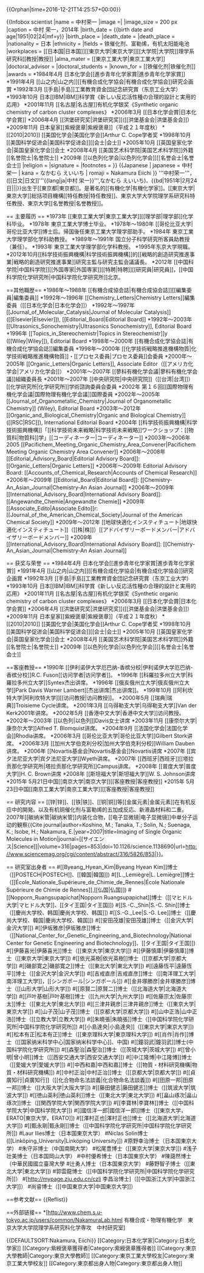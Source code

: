 {{Orphan|time=2016-12-21T14:25:57+00:00}}

{{Infobox scientist
|name              = 中村荣一
|image             =|
|image_size       = 200 px
|caption           = 中村 荣一，2014年
|birth_date        = {{birth date and age|1951|02|24|mf=y}}
|birth_place       = 
|death_date        = 
|death_place       = 
|nationality       = 日本
|ethnicity         = 
|fields            = 铁催化剂、富勒烯，有机太阳能电池
|workplaces        = [[日本国|日本国]][[東京大学|東京大学]][[大学院|大学院]]理学系研究科[[教授|教授]]
|alma_mater        = [[東京工業大学|東京工業大学]]
|doctoral_advisor  = 
|doctoral_students = 
|known_for         = [[铁催化剂|铁催化剂]]
|awards            = *1984年4月	日本化学会[[進歩青年化学家賞|進歩青年化学家賞]]
*1991年4月	[[山之内|山之内]][[有機合成化学協会|有機合成化学協会]]研究企画賞
*1992年3月	[[手島|手島]]工業教育資金団記念研究賞（东京工业大学）
*1993年10月	日本[[IBM|IBM]]科学賞《新しい反応活性種の合理的設計と実用的応用》
*2001年11月	[[名古屋|名古屋]]有机化学银奖《Synthetic organic chemistry of carbon cluster complexes》
*2006年3月	[[日本化学会賞|日本化学会賞]]
*2006年4月	[[洪堡研究奖|洪堡研究奖]]([[洪堡基金会|洪堡基金会]]）
*2009年11月	日本皇家[[紫綬褒章|紫綬褒章]]（平成２１年度秋）
*[[2010|2010]] [[美国化学会|美国化学会]]Arthur C. Cope学者奖
*1998年10月 [[美国科学促进会|美国科学促进会]][[会士|会士]]
*2005年10月	[[英国皇家化学会|英国皇家化学会]]会士
*2008年4月 [[美国艺术科学院|美国艺术科学院]]外籍[[名誉院士|名誉院士]]
*2009年 [[以色列化学会|以色列化学会]][[名誉会士|名誉会士]]
|religion          =
|signature         =  <!--(filename only)-->
|footnotes         = 
}}
{{Japanese
| japanese = 中村 栄一
| kana = なかむら えいいち
| romaji = Nakamura  Eiichi
}}
'''中村荣一'''，([[日文|日文]]'''{{lang|ja|中村 栄一}}''',なかむら えいいち)、{{bd|1951年|2月24日|||}}出生于[[東京都|東京都]]。是著名的[[有機化学|有機化学家]]。[[東京大学|東京大学]]総括项目機構[[特任教授|特任教授]]、東京大学大学院理学系研究科特任教授、東京大学[[名誉教授|名誉教授]]。

== 主要履历 ==
*1973年 [[東京工業大学|東京工業大学]][[理学部|理学部]]化学科毕业。
*1978年 東京工業大学博士毕业。
*1978年〜1980年 [[哥伦比亚大学|哥伦比亚大学]]博士后。帰国後任東京工業大学理学部助手。
*1984年 東京工業大学理学部化学科助教授。
*1989年〜1991年 国立分子科学研究所客員助教授（兼任）。
*1993年 東京工業大学理学部化学科教授。
*1995年东京大学現職。
*2012年10月[[科学技術振興機構|科学技術振興機構]]的[[戦略的創造研究推進事業|戦略的創造研究推進事業]]研究主監与研究主監会議議長。
*2012年 [[中国科学院|中国科学院]][[外国専家|外国専家]][[特聘|特聘]][[研究員|研究員]]，[[中国科学院化学研究所|中国科学院化学研究所]]北京。

==其他職歴==
*1986年〜1988年	[[有機合成協会誌|有機合成協会誌]][[編集委員|編集委員]]
*1992年〜1996年 [[Chemistry_Letters|Chemistry Letters]]編集委員（[[日本化学会|日本化学会]]）
*1992年〜1997年 [[Journal_of_Molecular_Catalysis|Journal of Molecular Catalysis]] ([[Elsevier|Elsevier]]), [[Editorial_Board|Editorial Board]]
*1992年〜2003年 [[Ultrasonics_Sonochemistry|Ultrasonics Sonochemistry]], Editorial Board
*1996年 [[Topics_in_Stereochemistr|Topics in Stereochemistr]]y ([[Wiley|Wiley]]), Editorial Board
*1998年〜2000年	[[有機合成化学協会誌|有機合成化学協会誌]]編集委員
*1998年〜2000年	[[化学技術戦略推進機構物質|化学技術戦略推進機構物質]]・[[プロセス委員|プロセス委員]]会委員
*2000年〜2005年	[[Organic_Letters|Organic Letters]], Associate Editor（[[アメリカ化学会|アメリカ化学会]]）
*2001年〜2007年	[[蓼科有機化学会議|蓼科有機化学会議]]組織委員長
*2001年〜2007年 [[中央研究院|中央研究院]]（[[台湾|台湾]]）[[化学研究所|化学研究所]]学術諮詢委員会委員
*2002年 第１６回[[国際物理有機化学会議|国際物理有機化学会議]]国際委員
*2002年〜2005年[[Journal_of_Organometallic_Chemistry|Journal of Organometallic Chemistry]] (Wiley), Editorial Board
*2003年〜2012年	[[Organic_and_Biological_Chemistry|Organic and Biological Chemistry]] ([[RSC|RSC]]), International Editorial Board
*2004年 [[科学技術振興機構|科学技術振興機構]]「[[科学技術未来戦略|科学技術未来戦略]]ワークショップ：[[物質科|物質科]]学」[[コーディネーター|コーディネーター]]
*2003年〜2006年	2005 [[Pacifichem_Meeting_Organic_Chemistry_Area_Convener|Pacifichem Meeting Organic Chemistry Area Convener]]
*2006年〜2008年	[[Editorial_Advisory_Board|Editorial Advisory Board]]: [[Organic_Letters|Organic Letters]]
*2006年〜2009年	Editorial Advisory Board: [[Accounts_of_Chemical_Research|Accounts of Chemical Research]]
*2006年〜2009年	[[Editorial_Board|Editorial Board]]: [[Chemistry-An_Asian_Journal|Chemistry-An Asian Journal]]
*2006年〜2009年	[[International_Advisory_Board|International Advisory Board]]: [[Angewandte_Chemie|Angewandte Chemie]]
*2009年 [[Associate_Edito|Associate Edito]]r: [[Journal_of_the_American_Chemical_Society|Journal of the American Chemical Society]]
*2009年〜2012年	[[地球快適化インスティチュート|地球快適化インスティチュート]]（[[株|株]]）[[アドバイザリーボードメンバー|アドバイザリーボードメンバー]]
*2009年 [[International_Advisory_Board|International Advisory Board]]: [[Chemistry-An_Asian_Journal|Chemistry-An Asian Journal]]

== 获奖与荣誉 ==
*1984年4月	日本化学会[[進歩青年化学家賞|進歩青年化学家賞]]
*1991年4月	[[山之内|山之内]][[有機合成化学協会|有機合成化学協会]]研究企画賞
*1992年3月	[[手島|手島]]工業教育資金団記念研究賞（东京工业大学）
*1993年10月	日本[[IBM|IBM]]科学賞《新しい反応活性種の合理的設計と実用的応用》
*2001年11月	[[名古屋|名古屋]]有机化学银奖《Synthetic organic chemistry of carbon cluster complexes》
*2006年3月	[[日本化学会賞|日本化学会賞]]
*2006年4月	[[洪堡研究奖|洪堡研究奖]]([[洪堡基金会|洪堡基金会]]）
*2009年11月	日本皇家[[紫綬褒章|紫綬褒章]]（平成２１年度秋）
*[[2010|2010]] [[美国化学会|美国化学会]]Arthur C. Cope学者奖
*1998年10月 [[美国科学促进会|美国科学促进会]][[会士|会士]]
*2005年10月	[[英国皇家化学会|英国皇家化学会]]会士
*2008年4月 [[美国艺术科学院|美国艺术科学院]]外籍[[名誉院士|名誉院士]]
*2009年 [[以色列化学会|以色列化学会]][[名誉会士|名誉会士]]

==客座教授==
*1990年 [[伊利诺伊大学厄巴纳-香槟分校|伊利诺伊大学厄巴纳-香槟分校]]R.C. Fuson[[访问学者|访问学者]]。
*1996年 [[科羅拉多州立大学|科羅拉多州立大学]]Syntex杰出讲席。
*1996年 [[俄亥俄州立大学|俄亥俄州立大学]]Park Davis Warner Lambert[[杰出讲席|杰出讲席]]。
*199年10月 [[阿利坎特大学|阿利坎特大学]][[访问教授|访问教授]]。
*2000年5月	[[瑞典|瑞典]]Troisieme Cycle讲席。
*2001年3月 	[[乌得勒支大学|乌得勒支大学]]Van der Kerk2001年讲席。
*2002年5月 [[香港中文大学|香港中文大学]]访问教授。
*2002年〜2003年 [[以色列|以色列]]Davis女士讲席
*2003年11月	[[康奈尔大学|康奈尔大学]]Alfred T. Blomquist讲席。
*2004年9月	[[法国化学会|法国化学会]]Rhodia讲席。
*2006年3月 [[哥伦比亚大学|哥伦比亚大学]]Gilbert Stork讲席。
*2006年3月	[[加州大学伯克利分校|加州大学伯克利分校]]William Dauben讲席。
*2006年 [[Novartis基金会|Novartis基金会]]Novartis讲席
*2007年 [[宾夕法尼亚大学|宾夕法尼亚大学]]Wyeth讲席。
*2007年 [[西班牙|西班牙]][[塔拉贡那化学研究所|塔拉贡那化学研究所]]Campus讲席。
*2008年 [[普度大学|普度大学]]H. C. Brown讲席
*2008年 [[斯坦福大学|斯坦福大学]]W. S. Johnson讲席
*2015年 5月21日中国[[南京大学|南京大学]][[客座教授|客座教授]]
*2015年 5月23日中国[[南京工業大学|南京工業大学]][[客座教授|客座教授]]

== 研究内容 ==
[[锌|锌]]、[[铁|铁]]、[[铜|铜]]等[[金属元素|金属元素]]在有机反应中的開発。以及有机铜催化剂与富勒烯的五加成反応、新液晶材料和二重。2007年[[碳纳米管|碳纳米管]]内装化合物，[[电子显微镜|电子显微镜]]中单分子运动的観察<ref>{{Cite journal|author=Koshino, M.; Tanaka, T.; Solin, N.; Suenaga, K.; Isobe, H.; Nakamura, E.|year=2007|title=Imaging of Single Organic Molecules in Motion|journal=[[サイエンス|Science]]|volume=316|pages=853|doi=10.1126/science.1138690|url=http://www.sciencemag.org/cgi/content/abstract/316/5826/853|}}</ref>。

== 研究室出身者 ==
#[[Byeang_Hyean_Kim|Byeang Hyean Kim]]博士（[[POSTECH|POSTECH]]、[[韓国|韓国]])
#[[L._Lemiègre|L. Lemiègre]]博士（[[École_Nationale_Supérieure_de_Chimie_de_Rennes|École Nationale Supérieure de Chimie de Rennes]],[[仏国|仏国]])
#[[Nopporn_Ruangsupapichat|Nopporn Ruangsupapichat]]博士（[[マヒドル大学|マヒドル大学]]、[[タイ王国|タイ王国]])
#[[S.-C._Shin|S.-C. Shin]]博士（[[慶尚大学校、韩国|慶尚大学校、韩国]])
#[[S.-G._Lee|S.-G. Lee]]博士（[[慶尚大学校、韓国|慶尚大学校、韓国]])
#[[安田茂雄|安田茂雄]]博士（[[金沢大学|金沢大学]])
#[[伊坂雅彦|伊坂雅彦]]博士（[[National_Center_for_Genetic_Engineering_and_Biotechnology|National Center for Genetic Engineering and Biotechnology]]、[[タイ王国|タイ王国]])
#[[伊藤喜光|伊藤喜光]]博士（[[東京大学|東京大学]])
#[[伊藤慎庫|伊藤慎庫]]博士（[[東京大学|東京大学]])
#[[依光英樹|依光英樹]]博士（[[京都大学|京都大学]])
#[[磯部寛之|磯部寛之]]博士（[[東北大学|東北大学]])
#[[遠藤恆平|遠藤恆平]]博士（[[金沢大学|金沢大学]])
#[[吉戒直彦|吉戒直彦]]博士（[[南洋理工大学|南洋理工大学]]，[[シンガポール|シンガポール]])
#[[金井塚勝彦|金井塚勝彦]]博士（[[山形大学|山形大学]])
#[[原賢二|原賢二]]博士（[[北海道大学|北海道大学]])
#[[戸叶基樹|戸叶基樹]]博士（[[九州大学|九州大学]])
#[[佐藤宗太|佐藤宗太]]博士（[[東北大学|東北大学]])
#[[三津井親彦|三津井親彦]]博士（[[東京大学|東京大学]])
#[[山子茂|山子茂]]博士（[[京都大学|京都大学]])
#[[山中正浩|山中正浩]]博士（[[立教大学|立教大学]])
#[[朱曉張|朱曉張]]博士（[[中国科学院化学研究所|中国科学院化学研究所]])
#[[小島達央|小島達央]]（[[東京大学|東京大学]])
#[[松本有正|松本有正]]博士（[[東京理科大学|東京理科大学]])
#[[肖作|肖作]]博士（[[国家纳米科学中心|国家纳米科学中心]]、中国)
#[[鐘羽武|鐘羽武]]博士(中国科学院化学研究所]])
#[[森聖治|森聖治]]博士（[[茨城大学|茨城大学]])
#[[曾小明|曾小明]]博士（[[西安交通大学|西安交通大学]])
#[[中江隆博|中江隆博]]博士（[[愛媛大学|愛媛大学]])
#[[中西和嘉|中西和嘉]]博士（[[物質・材料研究機構|物質・材料研究機構]])
#[[中村正治|中村正治]]博士（[[京都大学|京都大学]])
#[[貞廣知行|貞廣知行]]（[[化合物命名法談義|化合物命名法談義]])
#[[田原一邦|田原一邦]]博士（[[大阪大学|大阪大学]])
#[[藤田健志|藤田健志]]博士（[[筑波大学|筑波大学]])
#[[徳山英利|徳山英利]]博士（[[東北大学|東北大学]])
#[[畠山琢次|畠山琢次]]博士（[[関西学院大学|関西学院大学]])
#[[李寶林|李寶林]]博士（[[中国科学院大学|中国科学院大学]])
#[[國信洋一郎|國信洋一郎]]博士（[[東京大学，ERATO|東京大学，ERATO]])
#[[澤村正也|澤村正也]]博士（[[北海道大学|北海道大学]])
#[[甄永剛|甄永剛]]博士（[[中国科学院化学研究所|中国科学院化学研究所]])
#Laur Ilies博士（日本国東京大学）
#Niclas Solin博士([[Linköping_University|Linköping University]])
#原野幸治博士（日本国東京大学）
#朱守非博士（中国南開大学）
#松尾豊博士（[[東京大学|東京大学]])
#浅子壮美博士（日本国岡山大学）
#中村優希博士（日本国東京大学）
#陳藹然博士（中華民國國立臺灣大學
#辻勇人博士（日本国東京大学）
#藤野智子博士（[[東北大学|東北大学]])
#郭雲龍博士（[[中国科学院化学研究所|中国科学院化学研究所]]）
#[http://mypage.zju.edu.cn/czli 李昌治博士]（[[中国浙江大学|中国浙江大学]]）
#尚睿博士（[[中国東京大学|中国東京大学]]）

==参考文献==
{{Reflist}}

==外部链接==
*[http://www.chem.s.u-tokyo.ac.jp/users/common/NakamuraLab.html 有機合成・物理有機化学　東京大学大学院理学系研究科化学専攻　中村研究室]

{{DEFAULTSORT:Nakamura, Eiichi}}
[[Category:日本化学家|Category:日本化学家]]
[[Category:紫綬褒章獲得者|Category:紫綬褒章獲得者]]
[[Category:東京大學教師|Category:東京大學教師]]
[[Category:東京工業大學校友|Category:東京工業大學校友]]
[[Category:東京都出身人物|Category:東京都出身人物]]